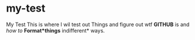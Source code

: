 # my-test
My Test
This is where I wil test out Things and figure out wtf **GITHUB** is and *how to*
  **Format*things** indifferent* ways.
